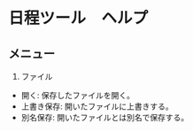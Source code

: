 ﻿# 日程ツール　ヘルプ

## メニュー

1. ファイル

  - 開く: 保存したファイルを開く。
  - 上書き保存: 開いたファイルに上書きする。
  - 別名保存: 開いたファイルとは別名で保存する。